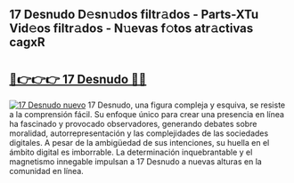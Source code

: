 ## 17 Desnudo D𝚎sn𝚞dos filtr𝚊dos - Parts-XTu Vid𝚎os filtr𝚊dos - N𝚞evas f𝚘tos atr𝚊ctivas cagxR

# <h2><a href="http://mb9ux41.tromn.icu/?c=17+Desnudo">🔗👉👉👉 17 Desnudo 🔗🔗</a></h2>

[![17 Desnudo nuevo](https://i.imgur.com/pEAQMta.gif)](http://mb9ux41.tromn.icu/?c=17+Desnudo)
17 Desnudo, una figura compleja y esquiva, se resiste a la comprensión fácil. Su enfoque único para crear una presencia en línea ha fascinado y provocado observadores, generando debates sobre moralidad, autorrepresentación y las complejidades de las sociedades digitales. A pesar de la ambigüedad de sus intenciones, su huella en el ámbito digital es imborrable. La determinación inquebrantable y el magnetismo innegable impulsan a 17 Desnudo a nuevas alturas en la comunidad en línea.

